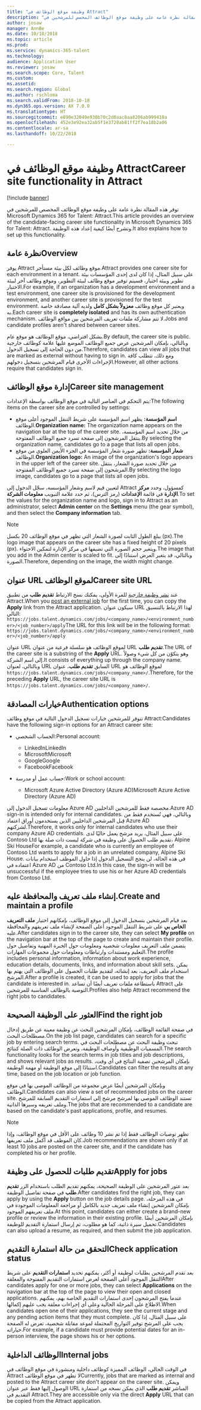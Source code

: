 ```yaml
---
title: "وظيفة موقع الوظائف في Attract"
description: "توفر هذه المقالة نظرة عامة على وظيفة موقع الوظائف المخصص للمرشحين في Microsoft Dynamics 365 for Talent - Attract. وتشرح أيضًا كيفية إعداد هذه الوظيفة."
author: josaw
manager: AnnBe
ms.date: 10/18/2018
ms.topic: article
ms.prod: 
ms.service: dynamics-365-talent
ms.technology: 
audience: Application User
ms.reviewer: josaw
ms.search.scope: Core, Talent
ms.custom: 
ms.assetid: 
ms.search.region: Global
ms.author: rschloma
ms.search.validFrom: 2018-10-18
ms.dyn365.ops.version: AX 7.0.0
ms.translationtype: HT
ms.sourcegitcommit: e890e32049e930b70c2d0aac8aa8206ab999418a
ms.openlocfilehash: 452e3e92ea32ab5f1e3720ab81ff2f7ea18b2a06
ms.contentlocale: ar-sa
ms.lasthandoff: 10/22/2018

---
```

# <a name="career-site-functionality-in-attract"></a><span data-ttu-id="b4157-104">وظيفة موقع الوظائف في Attract</span><span class="sxs-lookup"><span data-stu-id="b4157-104">Career site functionality in Attract</span></span>

[!include [banner](includes/banner.md)]

<span data-ttu-id="b4157-105">توفر هذه المقالة نظرة عامة على وظيفة موقع الوظائف المخصص للمرشحين في Microsoft Dynamics 365 for Talent: Attract.</span><span class="sxs-lookup"><span data-stu-id="b4157-105">This article provides an overview of the candidate-facing career site functionality in Microsoft Dynamics 365 for Talent: Attract.</span></span> <span data-ttu-id="b4157-106">وتشرح أيضًا كيفية إعداد هذه الوظيفة.</span><span class="sxs-lookup"><span data-stu-id="b4157-106">It also explains how to set up this functionality.</span></span>

## <a name="overview"></a><span data-ttu-id="b4157-107">نظرة عامة</span><span class="sxs-lookup"><span data-stu-id="b4157-107">Overview</span></span>

<span data-ttu-id="b4157-108">يوفر Attract موقع وظائف لكل بيئة مستأجر.</span><span class="sxs-lookup"><span data-stu-id="b4157-108">Attract provides one career site for each environment in a tenant.</span></span> <span data-ttu-id="b4157-109">على سبيل المثال، إذا كان لدى إحدى المؤسسات بيئة تطوير وبيئة اختبار، فسيتم توفير موقع وظائف لبيئة التطوير، وموقع وظائف آخر لبيئة الاختبار.</span><span class="sxs-lookup"><span data-stu-id="b4157-109">For example, if an organization has a development environment and a test environment, one career site is provisioned for the development environment, and another career site is provisioned for the test environment.</span></span> <span data-ttu-id="b4157-110">ويعتبر كل موقع وظائف **معزولاً بشكل كامل** ولديه آلية مصادقة خاصة به.</span><span class="sxs-lookup"><span data-stu-id="b4157-110">Each career site is **completely isolated** and has its own authentication mechanism.</span></span> <span data-ttu-id="b4157-111">لا تتم مشاركة ملفات تعريف المرشحين بين مواقع الوظائف.</span><span class="sxs-lookup"><span data-stu-id="b4157-111">Jobs and candidate profiles aren't shared between career sites.</span></span>

<span data-ttu-id="b4157-112">بشكل افتراضي، موقع الوظائف هو موقع عام.</span><span class="sxs-lookup"><span data-stu-id="b4157-112">By default, the career site is public.</span></span> <span data-ttu-id="b4157-113">وبالتالي، بإمكان المرشحين عرض جميع الوظائف الموضع عليها علامة كوظائف خارجية من دون الحاجة إلى تسجيل الدخول.</span><span class="sxs-lookup"><span data-stu-id="b4157-113">Therefore, candidates can view all jobs that are marked as external without having to sign in.</span></span> <span data-ttu-id="b4157-114">ومع ذلك، تتطلب كافة الإجراءات الأخرى قيام المرشحين بتسجيل دخولهم.</span><span class="sxs-lookup"><span data-stu-id="b4157-114">However, all other actions require that candidates sign in.</span></span>

## <a name="career-site-management"></a><span data-ttu-id="b4157-115">إدارة موقع الوظائف</span><span class="sxs-lookup"><span data-stu-id="b4157-115">Career site management</span></span>

<span data-ttu-id="b4157-116">يتم التحكم في العناصر التالية في موقع الوظائف بواسطة الإعدادات:</span><span class="sxs-lookup"><span data-stu-id="b4157-116">The following items on the career site are controlled by settings:</span></span>

- <span data-ttu-id="b4157-117">**اسم المؤسسة:** يظهر اسم المؤسسة على شريط التنقل الموجود أعلى موقع الوظائف.</span><span class="sxs-lookup"><span data-stu-id="b4157-117">**Organization name:** The organization name appears on the navigation bar at the top of the career site.</span></span> <span data-ttu-id="b4157-118">من خلال تحديد اسم المؤسسة، ينتقل المرشحون إلى صفحة تسرد جميع الوظائف المفتوحة.</span><span class="sxs-lookup"><span data-stu-id="b4157-118">By selecting the organization name, candidates go to a page that lists all open jobs.</span></span>
- <span data-ttu-id="b4157-119">**شعار المؤسسة:** تظهر صورة شعار المؤسسة في الجزء الأيمن العلوي من موقع الوظائف.</span><span class="sxs-lookup"><span data-stu-id="b4157-119">**Organization logo:** An image of the organization's logo appears in the upper left of the career site.</span></span> <span data-ttu-id="b4157-120">من خلال تحديد صورة الشعار، ينتقل المرشحون إلى صفحة تسرد جميع الوظائف المفتوحة.</span><span class="sxs-lookup"><span data-stu-id="b4157-120">By selecting the logo image, candidates go to a page that lists all open jobs.</span></span>

<span data-ttu-id="b4157-121">لتعيين قيم لاسم وشعار المؤسسة، سجّل الدخول إلى Attract كمسؤول، وحدد **مركز الإدارة** في قائمة **الإعدادات** (رمز الترس)، ثم حدد علامة التبويب **معلومات الشركة**.</span><span class="sxs-lookup"><span data-stu-id="b4157-121">To set the values for the organization name and logo, sign in to Attract as an administrator, select **Admin center** on the **Settings** menu (the gear symbol), and then select the **Company information** tab.</span></span>

> [!NOTE]
> <span data-ttu-id="b4157-122">يبلغ الطول الثابت لصورة الشعار التي تظهر في موقع الوظائف 20 بكسل (px).</span><span class="sxs-lookup"><span data-stu-id="b4157-122">The logo image that appears on the career site has a fixed height of 20 pixels (px).</span></span> <span data-ttu-id="b4157-123">ويتغير حجم الصورة التي تضيفها في مركز الإدارة لتمكين الاحتواء.</span><span class="sxs-lookup"><span data-stu-id="b4157-123">The image that you add in the Admin center is scaled to fit.</span></span> <span data-ttu-id="b4157-124">وبالتالي، قد يتغير العرض استنادًا إلى الصورة.</span><span class="sxs-lookup"><span data-stu-id="b4157-124">Therefore, depending on the image, the width might change.</span></span>

## <a name="career-site-url"></a><span data-ttu-id="b4157-125">عنوان URL لموقع الوظائف</span><span class="sxs-lookup"><span data-stu-id="b4157-125">Career site URL</span></span>

<span data-ttu-id="b4157-126">عند [نشر وظيفة خارجية](./Creating-jobs-Attract.md#postings) للمرة الأولى، يمكنك نسخ الارتباط **تقديم طلب** من تطبيق Attract.</span><span class="sxs-lookup"><span data-stu-id="b4157-126">When you [post an external job](./Creating-jobs-Attract.md#postings) for the first time, you can copy the **Apply** link from the Attract application.</span></span> <span data-ttu-id="b4157-127">سيكون عنوان URL لهذا الارتباط بالتنسيق التالي: `https://jobs.talent.dynamics.com/jobs/<company_name>/<environment_number>/<job_number>/apply`</span><span class="sxs-lookup"><span data-stu-id="b4157-127">The URL for this link will be in the following format: `https://jobs.talent.dynamics.com/jobs/<company_name>/<environment_number>/<job_number>/apply`</span></span>

<span data-ttu-id="b4157-128">عنوان URL لموقع الوظائف هو سلسلة فرعية من عنوان URL **تقديم طلب**.</span><span class="sxs-lookup"><span data-stu-id="b4157-128">The URL of the career site is a substring of the **Apply** URL.</span></span> <span data-ttu-id="b4157-129">وهو يتكوّن من كل شيء وصولاً إلى اسم الشركة.</span><span class="sxs-lookup"><span data-stu-id="b4157-129">It consists of everything up through the company name.</span></span> <span data-ttu-id="b4157-130">وبالتالي، لعنوان URL السابق **تقديم طلب**، عنوان URL لموقع الوظائف هو `https://jobs.talent.dynamics.com/jobs/<company_name>/`.</span><span class="sxs-lookup"><span data-stu-id="b4157-130">Therefore, for the preceding **Apply** URL, the career site URL is `https://jobs.talent.dynamics.com/jobs/<company_name>/`.</span></span>

## <a name="authentication-options"></a><span data-ttu-id="b4157-131">خيارات المصادقة</span><span class="sxs-lookup"><span data-stu-id="b4157-131">Authentication options</span></span>

<span data-ttu-id="b4157-132">تتوفر للمرشحين خيارات تسجيل الدخول التالية في موقع وظائف Attract:</span><span class="sxs-lookup"><span data-stu-id="b4157-132">Candidates have the following sign-in options for an Attract career site:</span></span>

- <span data-ttu-id="b4157-133">الحساب الشخصي:</span><span class="sxs-lookup"><span data-stu-id="b4157-133">Personal account:</span></span>

    - <span data-ttu-id="b4157-134">LinkedIn</span><span class="sxs-lookup"><span data-stu-id="b4157-134">LinkedIn</span></span>
    - <span data-ttu-id="b4157-135">Microsoft</span><span class="sxs-lookup"><span data-stu-id="b4157-135">Microsoft</span></span>
    - <span data-ttu-id="b4157-136">Google</span><span class="sxs-lookup"><span data-stu-id="b4157-136">Google</span></span>
    - <span data-ttu-id="b4157-137">Facebook</span><span class="sxs-lookup"><span data-stu-id="b4157-137">Facebook</span></span>

- <span data-ttu-id="b4157-138">حساب عمل أو مدرسة:</span><span class="sxs-lookup"><span data-stu-id="b4157-138">Work or school account:</span></span>

    - <span data-ttu-id="b4157-139">Microsoft Azure Active Directory (Azure AD)</span><span class="sxs-lookup"><span data-stu-id="b4157-139">Microsoft Azure Active Directory (Azure AD)</span></span>

<span data-ttu-id="b4157-140">معلومات تسجيل الدخول إلى Azure AD مخصصة فقط للمرشحين الداخليين.</span><span class="sxs-lookup"><span data-stu-id="b4157-140">Azure AD sign-in is intended only for internal candidates.</span></span> <span data-ttu-id="b4157-141">وبالتالي، فهي تُستخدم فقط من قِبل المرشحين الداخليين الذين يستخدمون أوراق اعتماد Azure AD لشركتهم.</span><span class="sxs-lookup"><span data-stu-id="b4157-141">Therefore, it works only for internal candidates who use their company Azure AD credentials.</span></span> <span data-ttu-id="b4157-142">على سبيل المثال، يريد مرشح يعمل حاليًا لدى Contoso Ltd تقديم طلب الحصول على وظيفة في شركة ليست ذات صلة بها، Alpine Ski House</span><span class="sxs-lookup"><span data-stu-id="b4157-142">For example, a candidate who is currently an employee of Contoso Ltd wants to apply for a job in an unrelated company, Alpine Ski House.</span></span> <span data-ttu-id="b4157-143">في هذه الحالة، لن ينجح التسجيل الدخول إذا حاول الموظف استخدام بيانات اعتماده في Azure AD من Contoso Ltd.</span><span class="sxs-lookup"><span data-stu-id="b4157-143">In this case, the sign-in will be unsuccessful if the employee tries to use his or her Azure AD credentials from Contoso Ltd.</span></span>

## <a name="create-and-maintain-a-profile"></a><span data-ttu-id="b4157-144">إنشاء ملف تعريف والمحافظة عليه.</span><span class="sxs-lookup"><span data-stu-id="b4157-144">Create and maintain a profile</span></span>

<span data-ttu-id="b4157-145">بعد قيام المرشحين بتسجيل الدخول إلى موقع الوظائف، بإمكانهم اختيار **ملف التعريف الخاص بي** على شريط التنقل الموجود أعلى الصفحة لإنشاء ملف تعريفهم والمحافظة عليه.</span><span class="sxs-lookup"><span data-stu-id="b4157-145">After candidates sign in to the career site, they can select **My profile** on the navigation bar at the top of the page to create and maintain their profile.</span></span> <span data-ttu-id="b4157-146">يتضمن ملف التعريف معلومات شخصية ومعلومات حول الخبرة المهنية وتفاصيل حول التعليم ومستندات وارتباطات ومعلومات حول مجموعات المهارات.</span><span class="sxs-lookup"><span data-stu-id="b4157-146">The profile includes personal information, information about work experience, education details, documents, links, and information about skill sets.</span></span> <span data-ttu-id="b4157-147">يمكن استخدام ملف التعريف، بعد إنشائه، لتقديم طلبات الحصول على الوظائف التي يهتم بها المرشح.</span><span class="sxs-lookup"><span data-stu-id="b4157-147">After a profile is created, it can be used to apply for jobs that the candidate is interested in.</span></span> <span data-ttu-id="b4157-148">باستطاعة ملفات تعريف أيضًا أن تساعد Attract على التوصية بالوظائف المناسبة للمرشحين.</span><span class="sxs-lookup"><span data-stu-id="b4157-148">Profiles also help Attract recommend the right jobs to candidates.</span></span>

## <a name="find-the-right-job"></a><span data-ttu-id="b4157-149">العثور على الوظيفة الصحيحة</span><span class="sxs-lookup"><span data-stu-id="b4157-149">Find the right job</span></span>

<span data-ttu-id="b4157-150">في صفحة القائمة الوظائف، بإمكان المرشحين البحث عن وظيفة معينة عن طريق إدخال مصطلحات البحث.</span><span class="sxs-lookup"><span data-stu-id="b4157-150">On the job list page, candidates can search for a specific job by entering search terms.</span></span> <span data-ttu-id="b4157-151">تبحث وظيفة البحث عن مصطلحات البحث في المسميات الوظيفية وأوصاف الوظيفة، وتعرض الوظائف ذات الصلة كنتائج.</span><span class="sxs-lookup"><span data-stu-id="b4157-151">The search functionality looks for the search terms in job titles and job descriptions, and shows relevant jobs as results.</span></span> <span data-ttu-id="b4157-152">بإمكان المرشحين تصفية النتائج في أي وقت، استنادًا إلى موقع الوظيفة أو مهمة الوظيفة.</span><span class="sxs-lookup"><span data-stu-id="b4157-152">Candidates can filter the results at any time, based on the job location or job function.</span></span>

<span data-ttu-id="b4157-153">وبإمكان المرشحين أيضًا عرض مجموعة من الوظائف الموصى بها في موقع الوظائف.</span><span class="sxs-lookup"><span data-stu-id="b4157-153">Candidates can also view a set of recommended jobs on the career site.</span></span> <span data-ttu-id="b4157-154">تستند الوظائف الموصى بها لمرشح مرشح إلى استمارات التقديم السابقة للمرشح وملف تعريفه وسيرها الذاتية.</span><span class="sxs-lookup"><span data-stu-id="b4157-154">The jobs that are recommended to a candidate are based on the candidate's past applications, profile, and resumes.</span></span>

> [!NOTE]
> <span data-ttu-id="b4157-155">تظهر توصيات الوظائف فقط إذا تم نشر 10 وظائف على الأقل في موقع الوظائف، وإذا كان الموظف قد أكمل ملف تعريفها.</span><span class="sxs-lookup"><span data-stu-id="b4157-155">Job recommendations are shown only if at least 10 jobs are posted on the career site, and if the candidate has completed his or her profile.</span></span>

## <a name="apply-for-jobs"></a><span data-ttu-id="b4157-156">تقديم طلبات للحصول على وظيفة</span><span class="sxs-lookup"><span data-stu-id="b4157-156">Apply for jobs</span></span>

<span data-ttu-id="b4157-157">بعد عثور المرشحين على الوظيفة الصحيحة، يمكنهم تقديم الطلب باستخدام الزر **تقديم طلب** في صفحة تفاصيل الوظيفة.</span><span class="sxs-lookup"><span data-stu-id="b4157-157">After candidates find the right job, they can apply by using the **Apply** button on the job details page.</span></span> <span data-ttu-id="b4157-158">في هذه المرحلة، بإمكان المرشحين إنشاء ملف تعريف جديد بالكامل أو مراجعة المعلومات الموجودة في ملف تعريفهم الموجود.</span><span class="sxs-lookup"><span data-stu-id="b4157-158">At this point, candidates can either create a brand-new profile or review the information in their existing profile.</span></span> <span data-ttu-id="b4157-159">بإمكان المرشحين أيضًا تحميل سيرة ذاتية، كما هو مطلوب، ثم إرسال استمارة التقديم للوظيفة.</span><span class="sxs-lookup"><span data-stu-id="b4157-159">Candidates can also upload a resume, as required, and then submit the job application.</span></span>

## <a name="check-application-status"></a><span data-ttu-id="b4157-160">التحقق من حالة استمارة التقديم‬</span><span class="sxs-lookup"><span data-stu-id="b4157-160">Check application status</span></span>

<span data-ttu-id="b4157-161">بعد تقدم المرشحين بطلبات لوظيفة أو أكثر، يمكنهم تحديد **استمارات التقديم** على شريط التنقل الموجود أعلى الصفحة لعرض استمارات التقديم المفتوحة والمغلقة</span><span class="sxs-lookup"><span data-stu-id="b4157-161">After candidates apply for one or more jobs, they can select **Applications** on the navigation bar at the top of the page to view their open and closed applications.</span></span> <span data-ttu-id="b4157-162">عندما يفتح المرشحون إحدى استمارات التقديم الخاصة بهم، يمكنهم الاطلاع على المرحلة الحالية وعلى أي إجراءات معلقة يجب عليهم إكمالها.</span><span class="sxs-lookup"><span data-stu-id="b4157-162">When candidates open one of their applications, they see the current stage and any pending action items that they must complete.</span></span> <span data-ttu-id="b4157-163">على سبيل المثال، إذا كان يجب على المرشح توفير التواريخ المحتملة لموعد مقابلة شخصية، تعرض له الصفحة خياراته.</span><span class="sxs-lookup"><span data-stu-id="b4157-163">For example, if a candidate must provide potential dates for an in-person interview, the page shows his or her options.</span></span>

## <a name="internal-jobs"></a><span data-ttu-id="b4157-164">الوظائف الداخلية</span><span class="sxs-lookup"><span data-stu-id="b4157-164">Internal jobs</span></span>

<span data-ttu-id="b4157-165">في الوقت الحالي، الوظائف المميزة كوظائف داخلية ومنشورة في موقع الوظائف في Attract لا تظهر في موقع الوظائف</span><span class="sxs-lookup"><span data-stu-id="b4157-165">Currently, jobs that are marked as internal and posted to the Attract career site don't appear on the career site.</span></span> <span data-ttu-id="b4157-166">ويمكن الوصول إليها فقط عبر عنوان URL المباشر **تقديم طلب** الذي يمكن نسخه من استمارة التقديم في Attract.</span><span class="sxs-lookup"><span data-stu-id="b4157-166">They are accessible only via the direct **Apply** URL that can be copied from the Attract application.</span></span>

